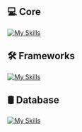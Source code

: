 
## 💻 Core
[![My Skills](https://skillicons.dev/icons?i=cs,java,go,python,js,ts&theme=light)](https://skillicons.dev)

## 🛠️ Frameworks
[![My Skills](https://skillicons.dev/icons?i=dotnet,spring,nodejs,angular,react,express&theme=light)](https://skillicons.dev)

## 🛢 Database
[![My Skills](https://skillicons.dev/icons?i=mysql,sqlite,mongodb,postgres,prisma,graphql&theme=light)](https://skillicons.dev)




